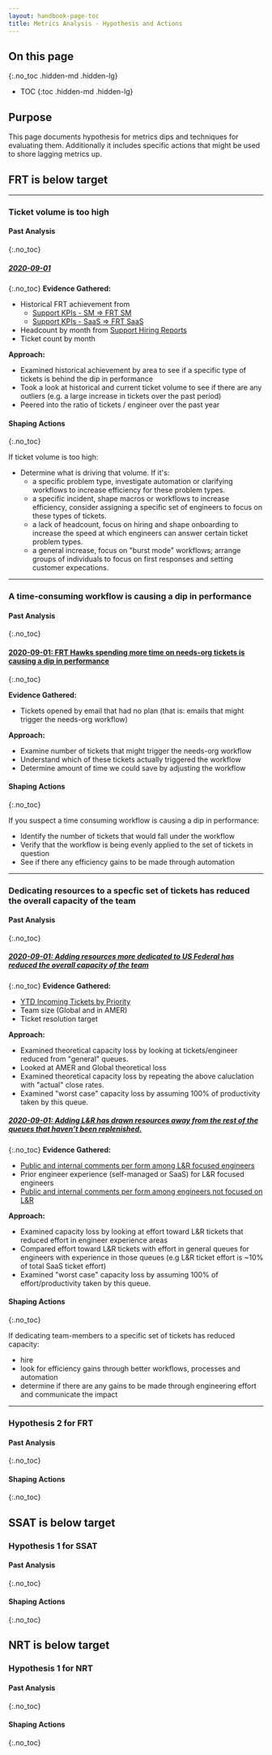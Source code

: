 ```yaml
---
layout: handbook-page-toc
title: Metrics Analysis - Hypothesis and Actions
---
```


## On this page
{:.no_toc .hidden-md .hidden-lg}

- TOC
{:toc .hidden-md .hidden-lg}

## Purpose

This page documents hypothesis for metrics dips and techniques for evaluating them.
Additionally it includes specific actions that might be used to shore lagging metrics up.

## FRT is below target

---
### Ticket volume is too high

#### Past Analysis
{:.no_toc}

##### [2020-09-01](https://gitlab.com/gitlab-com/support/metrics/-/issues/1)
{:.no_toc}
**Evidence Gathered:**
 - Historical FRT achievement from 
    - [Support KPIs - SM => FRT SM](https://gitlab.zendesk.com/explore/dashboard/593393F9EDD57F39F9745F442B691EEAD106AA49B6C907D3D50046FBB4AC151E/tab/12396242)
    - [Support KPIs - SaaS => FRT SaaS](https://gitlab.zendesk.com/explore/dashboard/593393F9EDD57F39F9745F442B691EEAD106AA49B6C907D3D50046FBB4AC151E/tab/12396192)
 - Headcount by month from [Support Hiring Reports](https://drive.google.com/drive/search?q=support%20hiring%20reports)
 - Ticket count by month

**Approach:**
 - Examined historical achievement by area to see if a specific type of tickets is behind the dip in performance
 - Took a look at historical and current ticket volume to see if there are any outliers (e.g. a large increase in tickets over the past period)
 - Peered into the ratio of tickets / engineer over the past year 


#### Shaping Actions
{:.no_toc}

If ticket volume is too high:
 - Determine what is driving that volume. If it's: 
    - a specific problem type, investigate automation or clarifying workflows to increase efficiency for these problem types.
    - a specific incident, shape macros or workflows to increase efficiency, consider assigning a specific set of engineers to focus on these types of tickets.
    - a lack of headcount, focus on hiring and shape onboarding to increase the speed at which engineers can answer certain ticket problem types.
    - a general increase, focus on "burst mode" workflows; arrange groups of individuals to focus on first responses and setting customer expecations.
    
---
### A time-consuming workflow is causing a dip in performance

#### Past Analysis
{:.no_toc}

#### [2020-09-01: FRT Hawks spending more time on needs-org tickets is causing a dip in performance](https://gitlab.com/gitlab-com/support/metrics/-/issues/6)
{:.no_toc}

**Evidence Gathered:**
  - Tickets opened by email that had no plan (that is: emails that might trigger the needs-org workflow)
  
**Approach:**
   - Examine number of tickets that might trigger the needs-org workflow
   - Understand which of these tickets actually triggered the workflow 
   - Determine amount of time we could save by adjusting the workflow

#### Shaping Actions
{:.no_toc}

If you suspect a time consuming workflow is causing a dip in performance:
 - Identify the number of tickets that would fall under the workflow
 - Verify that the workflow is being evenly applied to the set of tickets in question
 - See if there any efficiency gains to be made through automation

---
### Dedicating resources to a specfic set of tickets has reduced the overall capacity of the team

#### Past Analysis
{:.no_toc}

##### [2020-09-01: Adding resources more dedicated to US Federal has reduced the overall capacity of the team](https://gitlab.com/gitlab-com/support/metrics/-/issues/7)
{:.no_toc}
**Evidence Gathered:**
 - [YTD Incoming Tickets by Priority](https://gitlab-federal-support.zendesk.com/explore/dashboard/5D43737D8DD3E9472A3B176CE984ADCA2391368E94E7F578AE97B14D39152F96)
 - Team size (Global and in AMER)
 - Ticket resolution target

**Approach:**
 - Examined theoretical capacity loss by looking at tickets/engineer reduced from "general" queues.
 - Looked at AMER and Global theoretical loss
 - Examined theoretical capacity loss by repeating the above caluclation with "actual" close rates.
 - Examined "worst case" capacity loss by assuming 100% of productivity taken by this queue.

##### [2020-09-01: Adding L&R has drawn resources away from the rest of the queues that haven’t been replenished.](https://gitlab.com/gitlab-com/support/metrics/-/issues/5)
{:.no_toc}
**Evidence Gathered:**
 - [Public and internal comments per form among L&R focused engineers](https://docs.google.com/spreadsheets/d/1Zbfq--98a_PIazUi-8jMcFzT4znXEav8S42caeAuZyc/edit?usp=sharing)
 - Prior engineer experience (self-managed or SaaS) for L&R focused engineers
 - [Public and internal comments per form among engineers not focused on L&R](https://docs.google.com/spreadsheets/d/1Zbfq--98a_PIazUi-8jMcFzT4znXEav8S42caeAuZyc/edit#gid=1091975505)

**Approach:**
 - Examined capacity loss by looking at effort toward L&R tickets that reduced effort in engineer experience areas
 - Compared effort toward L&R tickets with effort in general queues for engineers with experience in those queues (e.g L&R ticket effort is ~10% of total SaaS ticket effort)
 - Examined "worst case" capacity loss by assuming 100% of effort/productivity taken by this queue.

#### Shaping Actions
{:.no_toc}

If dedicating team-members to a specific set of tickets has reduced capacity:
 - hire
 - look for efficiency gains through better workflows, processes and automation
 - determine if there are any gains to be made through engineering effort and communicate the impact

---
### Hypothesis 2 for FRT 
#### Past Analysis
{:.no_toc}

#### Shaping Actions
{:.no_toc}

## SSAT is below target

### Hypothesis 1 for SSAT

#### Past Analysis
{:.no_toc}

#### Shaping Actions
{:.no_toc}

## NRT is below target
### Hypothesis 1 for NRT

#### Past Analysis
{:.no_toc}

#### Shaping Actions
{:.no_toc}


